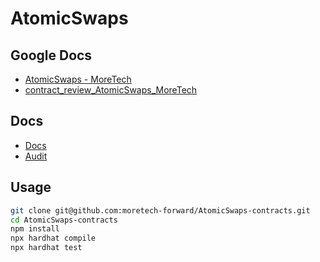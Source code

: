 # AtomicSwaps

## Google Docs

- [AtomicSwaps - MoreTech](https://docs.google.com/document/d/14Fha9TKhlnKRjIvWq2qdCTfINw5r2krWyk2Yh0qRyFo/edit?usp=sharing)
- [contract_review_AtomicSwaps_MoreTech](https://docs.google.com/document/d/1BL7N0oFpmZygeZ_kqIFmpzsZ_--fU-k33SZHs0zLmfU/edit)

## Docs

- [Docs](https://github.com/moretech-forward/AtomicSwaps/blob/main/Docs.md)
- [Audit](https://github.com/moretech-forward/AtomicSwaps/blob/main/audit/Audit.md)

## Usage

```sh
git clone git@github.com:moretech-forward/AtomicSwaps-contracts.git
cd AtomicSwaps-contracts
npm install
npx hardhat compile
npx hardhat test
```
